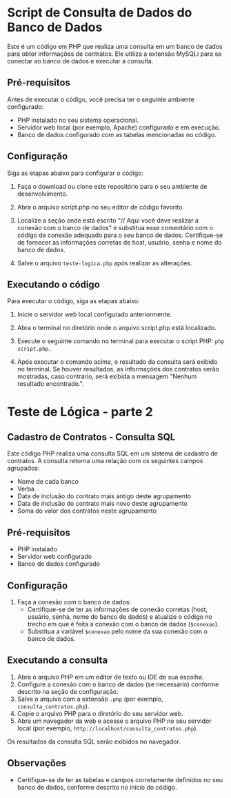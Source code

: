 # Script de Consulta de Dados do Banco de Dados

Este é um código em PHP que realiza uma consulta em um banco de dados para obter informações de contratos. Ele utiliza a extensão MySQLi para se conectar ao banco de dados e executar a consulta.

## Pré-requisitos

Antes de executar o código, você precisa ter o seguinte ambiente configurado:

 - PHP instalado no seu sistema operacional.
 - Servidor web local (por exemplo, Apache) configurado e em execução.
 - Banco de dados configurado com as tabelas mencionadas no código.

## Configuração
Siga as etapas abaixo para configurar o código:

 1. Faça o download ou clone este repositório para o seu ambiente de desenvolvimento.

 2. Abra o arquivo script.php no seu editor de código favorito.

 3. Localize a seção onde está escrito "// Aqui você deve realizar a conexão com o banco de dados" e substitua esse comentário com o código de conexão adequado para o seu banco de dados. Certifique-se de fornecer as informações corretas de host, usuário, senha e nome do banco de dados.

 4. Salve o arquivo `teste-logica.php` após realizar as alterações.

## Executando o código
Para executar o código, siga as etapas abaixo:

 1. Inicie o servidor web local configurado anteriormente.

 2. Abra o terminal no diretório onde o arquivo script.php está localizado.

 3. Execute o seguinte comando no terminal para executar o script PHP: `php script.php`.

 4. Após executar o comando acima, o resultado da consulta será exibido no terminal. Se houver resultados, as informações dos contratos serão mostradas, caso contrário, será exibida a mensagem "Nenhum resultado encontrado.".

# Teste de Lógica - parte 2

## Cadastro de Contratos - Consulta SQL

Este código PHP realiza uma consulta SQL em um sistema de cadastro de contratos. A consulta retorna uma relação com os seguintes campos agrupados:

- Nome de cada banco
- Verba
- Data de inclusão do contrato mais antigo deste agrupamento
- Data de inclusão do contrato mais novo deste agrupamento
- Soma do valor dos contratos neste agrupamento

## Pré-requisitos

- PHP instalado
- Servidor web configurado
- Banco de dados configurado

## Configuração

1. Faça a conexão com o banco de dados:
   - Certifique-se de ter as informações de conexão corretas (host, usuário, senha, nome do banco de dados) e atualize o código no trecho em que é feita a conexão com o banco de dados (`$conexao`).
   - Substitua a variável `$conexao` pelo nome da sua conexão com o banco de dados.

## Executando a consulta

1. Abra o arquivo PHP em um editor de texto ou IDE de sua escolha.
2. Configure a conexão com o banco de dados (se necessário) conforme descrito na seção de configuração.
3. Salve o arquivo com a extensão `.php` (por exemplo, `consulta_contratos.php`).
4. Copie o arquivo PHP para o diretório do seu servidor web.
5. Abra um navegador da web e acesse o arquivo PHP no seu servidor local (por exemplo, `http://localhost/consulta_contratos.php`).

Os resultados da consulta SQL serão exibidos no navegador.

## Observações

- Certifique-se de ter as tabelas e campos corretamente definidos no seu banco de dados, conforme descrito no início do código.


